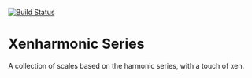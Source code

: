 [![Build Status](https://travis-ci.com/MusicalPatterns/pattern-xenharmonicSeries.svg?branch=master)](https://travis-ci.com/MusicalPatterns/pattern-xenharmonicSeries)

# Xenharmonic Series

A collection of scales based on the harmonic series, with a touch of xen.
